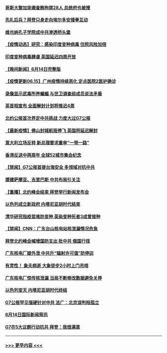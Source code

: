 #### [哥斯大黎加突袭查贿拘禁28人 总统府也被搜](../pages/prog202/a103142945.md?t=06151501) 
#### [先礼后兵？拜登只身走向埃尔多安撞拳互动](../pages/prog202/a103142878.md?t=06151501) 
#### [维也纳孔子学院成中共渗透桥头堡](../pages/prog202/a103142903.md?t=06151501) 
#### [【疫情动态】研究：感染印度变种病毒 住院风险加倍](../pages/prog202/a103142856.md?t=06151501) 
#### [印度变种病毒肆虐 英国延迟四周开放](../pages/prog202/a103142695.md?t=06151501) 
#### [【晚间新闻】6月14日完整版](../pages/prog202/a103142814.md?t=06151501) 
#### [【疫情更新06.15】广州疫情持续恶化 定点医院2医护确诊](../pages/prog202/a103133785.md?t=06151501) 
#### [录像显示武毒所养蝙蝠 与世卫调查组成员说法矛盾](../pages/prog202/a103142356.md?t=06151501) 
#### [英首相宣布 全面解封计划将推迟4周](../pages/prog202/a103142639.md?t=06151501) 
#### [北约公报首次界定中共挑战 力度大过G7公报](../pages/prog202/a103142671.md?t=06151501) 
#### [【最新疫情】佛山封城航班停飞 英国将延迟解封](../pages/prog202/a103142430.md?t=06151501) 
#### [意大利立场反转 新总理要求重审“一带一路”](../pages/prog202/a103142611.md?t=06151501) 
#### [香港反送中两周年 全球52城市集会纪念](../pages/prog202/a103142582.md?t=06151501) 
#### [【禁闻】G7公报首提台海安全 多领域对抗中共](../pages/prog202/a103142449.md?t=06151501) 
#### [援建萨摩亚、吉里巴斯 中共布局引关注](../pages/prog202/a103142476.md?t=06151501) 
#### [【重播】北约峰会结束 拜登举行新闻发布会](../pages/prog202/a103142526.md?t=06151501) 
#### [以色列成立新政府 内塔尼亚胡时代结束](../pages/prog202/a103142474.md?t=06151501) 
#### [清华研究指疫苗难防变种 英染变种死者3成曾接种](../pages/prog202/a103142418.md?t=06151501) 
#### [【禁闻】CNN：广东台山核电站核泄漏情况危急](../pages/prog202/a103142464.md?t=06151501) 
#### [拜登北约峰会喊增国防支出 批中共 俄国行径](../pages/prog202/a103142421.md?t=06151501) 
#### [广东核电厂疑外泄 中共升“辐射许可值”防停运](../pages/prog202/a103142419.md?t=06151501) 
#### [有灵性！ 象夫病逝 大象徒步2小时上门吊唁](../pages/prog202/a103142151.md?t=06151501) 
#### [广东核电厂惊传核泄漏 当局不断修改数据避免关停](../pages/prog202/a103142247.md?t=06151501) 
#### [以色列变天 内塔尼亚胡时代终结](../pages/prog202/a103142242.md?t=06151501) 
#### [G7公报罕见强硬针对中共 法广：北京误判陷孤立](../pages/prog202/a103142214.md?t=06151501) 
#### [6月14日国际新闻简讯](../pages/prog202/a103142218.md?t=06151501) 
#### [G7在5大议题行动抗共 拜登：我很满意](../pages/prog202/a103142225.md?t=06151501) 

----
#### [ >>> 更早内容 <<< ](../indexes/prog202-earlier.md)
